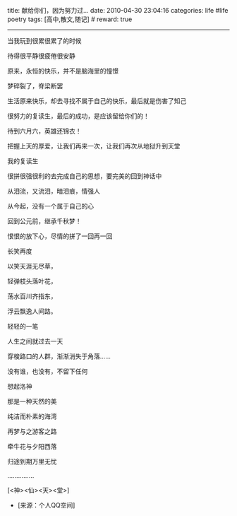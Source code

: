 title: 献给你们，因为努力过… 
date: 2010-04-30 23:04:16
categories: life #life poetry
tags: [高中,散文,随记]  # <!--more-->
reward: true

---


当我玩到很累很累了的时候

待得很平静很疲倦很安静

原来，永恒的快乐，并不是脑海里的憧憬

梦碎裂了，脊梁断罢

生活原来快乐，却去寻找不属于自己的快乐，最后就是伤害了知己


<!--more-->


很努力的复读生，最后的成功，是应该留给你们的！

待到六月六，英雄还锦衣！

把握上天的厚爱，让我们再来一次，让我们再次从地狱升到天堂





我的复读生

很拼很强很利的去完成自己的思想，要完美的回到神话中

从泪流，又流泪，暗泪痕，情强人

从今起，没有一个属于自己的心

回到公元前，继承千秋梦！

恨恨的放下心，尽情的拼了一回再一回





长笑再度

以笑天涯无尽草，

轻弹枝头落叶花，

荡水百川齐指东，

浮云飘逸人间路。





轻轻的一笔

人生之间就过去一天

穿梭路口的人群，渐渐消失于角落……

没有谁，也没有，不留下任何







想起洛神

那是一种天然的美

纯洁而朴素的海湾

再梦与之游客之路

牵牛花与夕阳西落

归途到期万里无忧

……………



[<神><仙><天><堂>]


- [来源：个人QQ空间]
